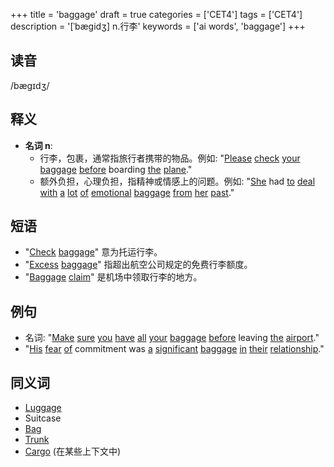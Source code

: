 +++
title = 'baggage'
draft = true
categories = ['CET4']
tags = ['CET4']
description = '[ˈbægidʒ] n.行李'
keywords = ['ai words', 'baggage']
+++

## 读音
/bæɡɪdʒ/

## 释义
- **名词 n**:
   - 行李，包裹，通常指旅行者携带的物品。例如: "[Please](/post/please/) [check](/post/check/) [your](/post/your/) [baggage](/post/baggage/) [before](/post/before/) boarding [the](/post/the/) [plane](/post/plane/)."
   - 额外负担，心理负担，指精神或情感上的问题。例如: "[She](/post/she/) had [to](/post/to/) [deal](/post/deal/) [with](/post/with/) [a](/post/a/) [lot](/post/lot/) [of](/post/of/) [emotional](/post/emotional/) [baggage](/post/baggage/) [from](/post/from/) [her](/post/her/) [past](/post/past/)."

## 短语
- "[Check](/post/check/) [baggage](/post/baggage/)" 意为托运行李。
- "[Excess](/post/excess/) [baggage](/post/baggage/)" 指超出航空公司规定的免费行李额度。
- "[Baggage](/post/baggage/) [claim](/post/claim/)" 是机场中领取行李的地方。

## 例句
- 名词: "[Make](/post/make/) [sure](/post/sure/) [you](/post/you/) [have](/post/have/) [all](/post/all/) [your](/post/your/) [baggage](/post/baggage/) [before](/post/before/) leaving [the](/post/the/) [airport](/post/airport/)."
- "[His](/post/his/) [fear](/post/fear/) [of](/post/of/) commitment was [a](/post/a/) [significant](/post/significant/) [baggage](/post/baggage/) [in](/post/in/) [their](/post/their/) [relationship](/post/relationship/)."

## 同义词
- [Luggage](/post/luggage/)
- Suitcase
- [Bag](/post/bag/)
- [Trunk](/post/trunk/)
- [Cargo](/post/cargo/) (在某些上下文中)
